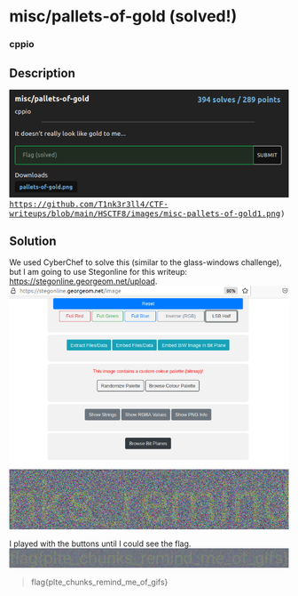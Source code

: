# misc/pallets-of-gold (solved!)
### cppio

## Description

<kbd>![It doesn't really look like gold to me...](https://github.com/T1nk3r3ll4/CTF-writeups/blob/main/HSCTF8/images/misc-pallets-of-gold-question.png)</kbd>
<kbd>https://github.com/T1nk3r3ll4/CTF-writeups/blob/main/HSCTF8/images/misc-pallets-of-gold1.png)</kbd>

## Solution
We used CyberChef to solve this (similar to the glass-windows challenge), but I am going to use Stegonline for this writeup: https://stegonline.georgeom.net/upload.
<kbd>![Solution: misc/LSBlue](https://github.com/T1nk3r3ll4/CTF-writeups/blob/main/HSCTF8/images/misc-pallets-of-gold2.png)</kbd>

I played with the buttons until I could see the flag.
<kbd>![Solution: misc/LSBlue](https://github.com/T1nk3r3ll4/CTF-writeups/blob/main/HSCTF8/images/misc-pallets-of-gold3.png)</kbd>
  
> flag{plte_chunks_remind_me_of_gifs}
